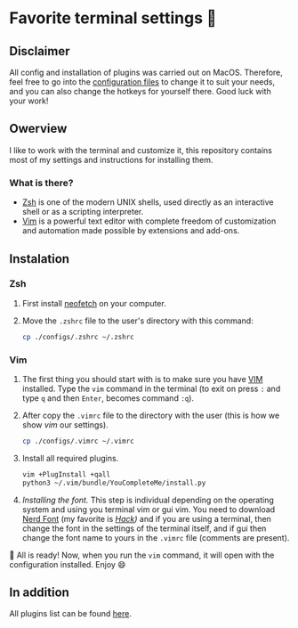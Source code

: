 # Favorite terminal settings 🤍 


## Disclaimer
All config and installation of plugins was carried out on MacOS. Therefore, feel free to go into the [configuration files](https://github.com/AlekseevDanil/vim-python/blob/main/.vimrc) to change it to suit your needs, and you can also change the hotkeys for yourself there. Good luck with your work!

## Owerview
I like to work with the terminal and customize it, this repository contains most of my settings and instructions for installing them.
### What is there? 
- [Zsh](https://en.wikipedia.org/wiki/Z_shell) is one of the modern UNIX shells, used directly as an interactive shell or as a scripting interpreter.
- [Vim](https://en.wikipedia.org/wiki/Vim_(text_editor)) is a powerful text editor with complete freedom of customization and automation made possible by extensions and add-ons.

## Instalation
### Zsh
1. First install [neofetch](https://github.com/dylanaraps/neofetch) on your computer.

2. Move the `.zshrc` file to the user's directory with this command:
    ```bash
    cp ./configs/.zshrc ~/.zshrc
    ```

### Vim 
1. The first thing you should start with is to make sure you have [VIM](https://www.vim.org/download.php) installed. Type the `vim` command in the terminal (to exit on press `:` and type `q` and then `Enter`, becomes command `:q`).

2. After copy the `.vimrc` file to the directory with the user (this is how we show _vim_ our settings).
    ```bash
    cp ./configs/.vimrc ~/.vimrc
    ```

3. Install all required plugins.
    ```bash
    vim +PlugInstall +qall
    python3 ~/.vim/bundle/YouCompleteMe/install.py
    ```
4. _Installing the font._ This step is individual depending on the operating system and using you terminal vim or gui vim. You need to download [Nerd Font](https://github.com/ryanoasis/nerd-fonts) (my favorite is _[Hack](https://github.com/ryanoasis/nerd-fonts/tree/master/patched-fonts/Hack))_ and if you are using a terminal, then change the font in the settings of the terminal itself, and if gui then change the font name to yours in the `.vimrc` file (comments are present). 

🎉 All is ready! Now, when you run the `vim` command, it will open with the configuration installed. Enjoy 😄

## In addition 
All plugins list can be found [here](https://github.com/stars/AlekseevDanil/lists/vim-plugins).

